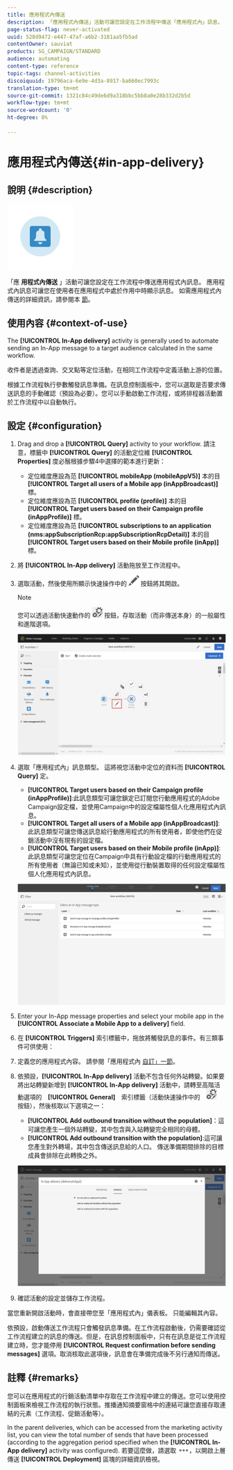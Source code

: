 ```yaml
---
title: 應用程式內傳送
description: 「應用程式內傳送」活動可讓您設定在工作流程中傳送「應用程式內」訊息。
page-status-flag: never-activated
uuid: 528d9472-e447-47af-a6b2-3181aa5fb5ad
contentOwner: sauviat
products: SG_CAMPAIGN/STANDARD
audience: automating
content-type: reference
topic-tags: channel-activities
discoiquuid: 19796aca-6e9e-4d3a-8917-ba660ec7993c
translation-type: tm+mt
source-git-commit: 1321c84c49de6d9a318bbc5bb8a0e28b332d2b5d
workflow-type: tm+mt
source-wordcount: '0'
ht-degree: 0%

---
```



# 應用程式內傳送{#in-app-delivery}

## 說明 {#description}

![](assets/wkf_in_app_1.png)

「應 **用程式內傳送** 」活動可讓您設定在工作流程中傳送應用程式內訊息。 應用程式內訊息可讓您在使用者在應用程式中處於作用中時顯示訊息。 如需應用程式內傳送的詳細資訊，請參閱本 [節](../../channels/using/about-in-app-messaging.md)。

## 使用內容 {#context-of-use}

The **[!UICONTROL In-App delivery]** activity is generally used to automate sending an In-App message to a target audience calculated in the same workflow.

收件者是透過查詢、交叉點等定位活動，在相同工作流程中定義活動上游的位置。

根據工作流程執行參數觸發訊息準備。在訊息控制面板中，您可以選取是否要求傳送訊息的手動確認（預設為必要）。您可以手動啟動工作流程，或將排程器活動置於工作流程中以自動執行。

## 設定 {#configuration}

1. Drag and drop a **[!UICONTROL Query]** activity to your workflow. 請注意，標籤中 **[!UICONTROL Query]** 的活動定位維 **[!UICONTROL Properties]** 度必鬚根據步驟4中選擇的範本進行更新：

   * 定位維度應設為范 **[!UICONTROL mobileApp (mobileAppV5)]** 本的目 **[!UICONTROL Target all users of a Mobile app (inAppBroadcast)]** 標。
   * 定位維度應設為范 **[!UICONTROL profile (profile)]** 本的目 **[!UICONTROL Target users based on their Campaign profile (inAppProfile)]** 標。
   * 定位維度應設為范 **[!UICONTROL subscriptions to an application (nms:appSubscriptionRcp:appSubscriptionRcpDetail)]** 本的目 **[!UICONTROL Target users based on their Mobile profile (inApp)]** 標。

1. 將 **[!UICONTROL In-App delivery]** 活動拖放至工作流程中。
1. 選取活動，然後使用所顯示快速操作中的 ![](assets/edit_darkgrey-24px.png) 按鈕將其開啟。

   >[!NOTE]
   >
   >您可以透過活動快速動作的 ![](assets/dlv_activity_params-24px.png) 按鈕，存取活動（而非傳送本身）的一般屬性和進階選項。

   ![](assets/wkf_in_app_3.png)

1. 選取「應用程式內」訊息類型。 這將視您活動中定位的資料而 **[!UICONTROL Query]** 定。

   * **[!UICONTROL Target users based on their Campaign profile (inAppProfile)]**:此訊息類型可讓您鎖定已訂閱您行動應用程式的Adobe Campaign設定檔，並使用Campaign中的設定檔屬性個人化應用程式內訊息。
   * **[!UICONTROL Target all users of a Mobile app (inAppBroadcast)]**:此訊息類型可讓您傳送訊息給行動應用程式的所有使用者，即使他們在促銷活動中沒有現有的設定檔。
   * **[!UICONTROL Target users based on their Mobile profile (inApp)]**:此訊息類型可讓您定位在Campaign中具有行動設定檔的行動應用程式的所有使用者（無論已知或未知），並使用從行動裝置取得的任何設定檔屬性個人化應用程式內訊息。

   ![](assets/wkf_in_app_4.png)

1. Enter your In-App message properties and select your mobile app in the **[!UICONTROL Associate a Mobile App to a delivery]** field.
1. 在 **[!UICONTROL Triggers]** 索引標籤中，拖放將觸發訊息的事件。有三類事件可供使用：
1. 定義您的應用程式內容。 請參閱「應用程式內 [自訂」一節](../../channels/using/customizing-an-in-app-message.md)。
1. 依預設，**[!UICONTROL In-App delivery]** 活動不包含任何外站轉變。如果要將出站轉變新增到 **[!UICONTROL In-App delivery]** 活動中，請轉至高階活動選項的　**[!UICONTROL General]**　索引標籤（活動快速操作中的　![](assets/dlv_activity_params-24px.png)　按鈕），然後核取以下選項之一：

   * **[!UICONTROL Add outbound transition without the population]**：這可讓您產生一個外站轉變，其中包含與入站轉變完全相同的母體。
   * **[!UICONTROL Add outbound transition with the population]**:這可讓您產生對外轉場，其中包含傳送訊息給的人口。 傳送準備期間排除的目標成員會排除在此轉換之外。

   ![](assets/wkf_in_app_5.png)

1. 確認活動的設定並儲存工作流程。

當您重新開啟活動時，會直接帶您至「應用程式內」儀表板。 只能編輯其內容。

依預設，啟動傳送工作流程只會觸發訊息準備。在工作流程啟動後，仍需要確認從工作流程建立的訊息的傳送。但是，在訊息控制面板中，只有在訊息是從工作流程建立時，您才能停用 **[!UICONTROL Request confirmation before sending messages]** 選項。取消核取此選項後，訊息會在準備完成後不另行通知而傳送。

## 註釋 {#remarks}

您可以在應用程式的行銷活動清單中存取在工作流程中建立的傳送。您可以使用控制面板來檢視工作流程的執行狀態。推播通知摘要窗格中的連結可讓您直接存取連結的元素（工作流程、促銷活動等）。

In the parent deliveries, which can be accessed from the marketing activity list, you can view the total number of sends that have been processed (according to the aggregation period specified when the **[!UICONTROL In-App delivery]** activity was configured). 若要這麼做，請選取 ![](assets/wkf_dlv_detail_button.png)，以開啟上層傳送 **[!UICONTROL Deployment]** 區塊的詳細資訊檢視。
